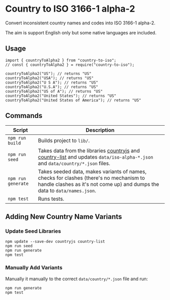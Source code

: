 # Country to ISO 3166-1 alpha-2

Convert inconsistent country names and codes into ISO 3166-1 alpha-2.

The aim is support English only but some native languages are included.

## Usage

```node
import { countryToAlpha2 } from "country-to-iso";
// const { countryToAlpha2 } = require("country-to-iso");

countryToAlpha2("US"); // returns "US"
countryToAlpha2("USA"); // returns "US"
countryToAlpha2("U S A"); // returns "US"
countryToAlpha2("U.S.A"); // returns "US"
countryToAlpha2("US of A"); // returns "US"
countryToAlpha2("United States"); // returns "US"
countryToAlpha2("United States of America"); // returns "US"
```

## Commands

| Script                 | Description |
| -----------------------|-------------|
| `npm run build`        | Builds project to `lib/`. |
| `npm run seed`         | Takes data from the libraries [countryjs](https://www.npmjs.com/package/countryjs) and [country-list](https://www.npmjs.com/package/country-list) and updates `data/iso-alpha-*.json` and `data/country/*.json` files. |
| `npm run generate`     | Takes seeded data, makes variants of names, checks for clashes (there's no mechanism to handle clashes as it's not come up) and dumps the data to `data/names.json`. |
| `npm test`     | Runs tests. |

## Adding New Country Name Variants

### Update Seed Libraries

```text
npm update --save-dev countryjs country-list
npm run seed
npm run generate
npm test
```

### Manually Add Variants

Manually it manually to the correct `data/country/*.json` file and run:

```text
npm run generate
npm test
```
